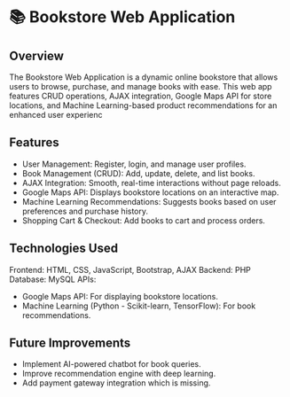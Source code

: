 # 📚 Bookstore Web Application

## Overview

The Bookstore Web Application is a dynamic online bookstore that allows users to browse, purchase, and manage books with ease. This web app features CRUD operations, AJAX integration, Google Maps API for store locations, and Machine Learning-based product recommendations for an enhanced user experienc

## Features
- User Management: Register, login, and manage user profiles.
- Book Management (CRUD): Add, update, delete, and list books.
- AJAX Integration: Smooth, real-time interactions without page reloads.
- Google Maps API: Displays bookstore locations on an interactive map.
- Machine Learning Recommendations: Suggests books based on user preferences and purchase history.
- Shopping Cart & Checkout: Add books to cart and process orders.

## Technologies Used
Frontend: HTML, CSS, JavaScript, Bootstrap, AJAX
Backend: PHP
Database: MySQL
APIs:
- Google Maps API: For displaying bookstore locations.
- Machine Learning (Python - Scikit-learn, TensorFlow): For book recommendations.

## Future Improvements
- Implement AI-powered chatbot for book queries.
- Improve recommendation engine with deep learning.
- Add payment gateway integration which is missing.
